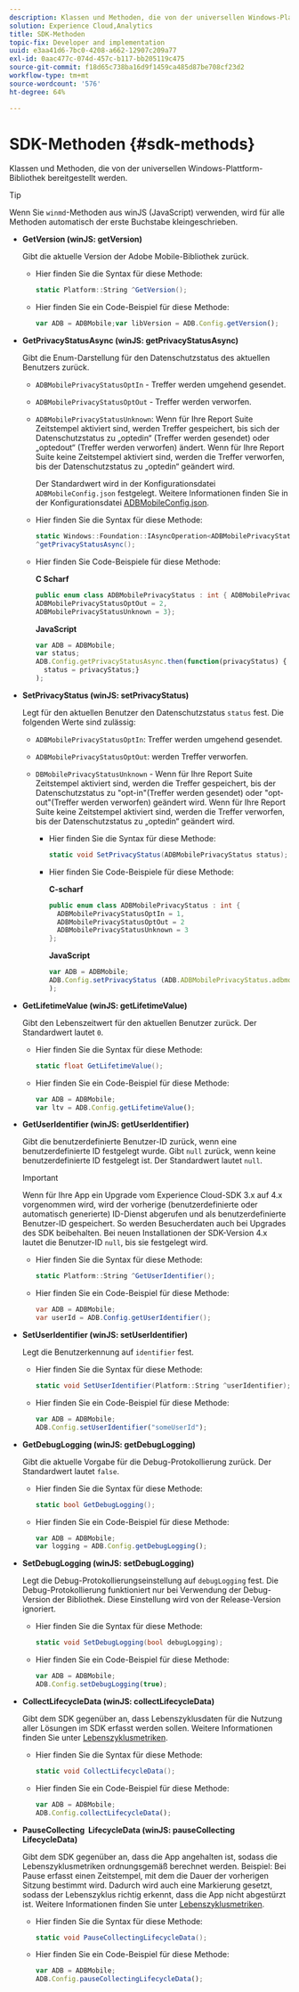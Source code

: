 ```yaml
---
description: Klassen und Methoden, die von der universellen Windows-Plattform-Bibliothek bereitgestellt werden.
solution: Experience Cloud,Analytics
title: SDK-Methoden
topic-fix: Developer and implementation
uuid: e3aa41d6-7bc0-4208-a662-12907c209a77
exl-id: 0aac477c-074d-457c-b117-bb205119c475
source-git-commit: f18d65c738ba16d9f1459ca485d87be708cf23d2
workflow-type: tm+mt
source-wordcount: '576'
ht-degree: 64%

---
```


# SDK-Methoden {#sdk-methods}

Klassen und Methoden, die von der universellen Windows-Plattform-Bibliothek bereitgestellt werden.

>[!TIP]
>
>Wenn Sie `winmd`-Methoden aus winJS (JavaScript) verwenden, wird für alle Methoden automatisch der erste Buchstabe kleingeschrieben.

* **GetVersion (winJS: getVersion)**

   Gibt die aktuelle Version der Adobe Mobile-Bibliothek zurück.

   * Hier finden Sie die Syntax für diese Methode:

      ```csharp
      static Platform::String ^GetVersion();
      ```

   * Hier finden Sie ein Code-Beispiel für diese Methode:

      ```js
      var ADB = ADBMobile;var libVersion = ADB.Config.getVersion();
      ```

* **GetPrivacyStatusAsync (winJS: getPrivacyStatusAsync)**

   Gibt die Enum-Darstellung für den Datenschutzstatus des aktuellen Benutzers zurück.

   * `ADBMobilePrivacyStatusOptIn` - Treffer werden umgehend gesendet.
   * `ADBMobilePrivacyStatusOptOut` - Treffer werden verworfen.
   * `ADBMobilePrivacyStatusUnknown`: Wenn für Ihre Report Suite Zeitstempel aktiviert sind, werden Treffer gespeichert, bis sich der Datenschutzstatus zu „optedin“ (Treffer werden gesendet) oder „optedout“ (Treffer werden verworfen) ändert. Wenn für Ihre Report Suite keine Zeitstempel aktiviert sind, werden die Treffer verworfen, bis der Datenschutzstatus zu „optedin“ geändert wird.

      Der Standardwert wird in der Konfigurationsdatei `ADBMobileConfig.json` festgelegt. Weitere Informationen finden Sie in der Konfigurationsdatei [ADBMobileConfig.json](/help/universal-windows/c-configuration/c.json.md).

   * Hier finden Sie die Syntax für diese Methode:

      ```csharp
      static Windows::Foundation::IAsyncOperation<ADBMobilePrivacyStatus>
      ^getPrivacyStatusAsync();
      ```

   * Hier finden Sie Code-Beispiele für diese Methode:

      **C Scharf**

      ```csharp
      public enum class ADBMobilePrivacyStatus : int { ADBMobilePrivacyStatusOptIn = 1, 
      ADBMobilePrivacyStatusOptOut = 2, 
      ADBMobilePrivacyStatusUnknown = 3};
      ```

      **JavaScript**

      ```javascript
      var ADB = ADBMobile;
      var status;
      ADB.Config.getPrivacyStatusAsync.then(function(privacyStatus) {
        status = privacyStatus;}
      );
      ```

* **SetPrivacyStatus (winJS: setPrivacyStatus)**

   Legt für den aktuellen Benutzer den Datenschutzstatus `status` fest. Die folgenden Werte sind zulässig:
   * `ADBMobilePrivacyStatusOptIn`: Treffer werden umgehend gesendet.
   * `ADBMobilePrivacyStatusOptOut`: werden Treffer verworfen.
   * `DBMobilePrivacyStatusUnknown` - Wenn für Ihre Report Suite Zeitstempel aktiviert sind, werden die Treffer gespeichert, bis der Datenschutzstatus zu &quot;opt-in&quot;(Treffer werden gesendet) oder &quot;opt-out&quot;(Treffer werden verworfen) geändert wird. Wenn für Ihre Report Suite keine Zeitstempel aktiviert sind, werden die Treffer verworfen, bis der Datenschutzstatus zu „optedin“ geändert wird.

      * Hier finden Sie die Syntax für diese Methode:

         ```csharp
         static void SetPrivacyStatus(ADBMobilePrivacyStatus status);
         ```

      * Hier finden Sie Code-Beispiele für diese Methode:

         **C-scharf**

         ```csharp
         public enum class ADBMobilePrivacyStatus : int { 
           ADBMobilePrivacyStatusOptIn = 1, 
           ADBMobilePrivacyStatusOptOut = 2
           ADBMobilePrivacyStatusUnknown = 3
         };
         ```

         **JavaScript**

         ```js
         var ADB = ADBMobile;
         ADB.Config.setPrivacyStatus (ADB.ADBMobilePrivacyStatus.adbmobilePrivacyStatusOptIn
         );
         ```

* **GetLifetimeValue (winJS: getLifetimeValue)**

   Gibt den Lebenszeitwert für den aktuellen Benutzer zurück. Der Standardwert lautet `0`.

   * Hier finden Sie die Syntax für diese Methode:

      ```csharp
      static float GetLifetimeValue(); 
      ```

   * Hier finden Sie ein Code-Beispiel für diese Methode:

      ```js
      var ADB = ADBMobile;
      var ltv = ADB.Config.getLifetimeValue();
      ```

* **GetUserIdentifier (winJS: getUserIdentifier)**

   Gibt die benutzerdefinierte Benutzer-ID zurück, wenn eine benutzerdefinierte ID festgelegt wurde. Gibt `null` zurück, wenn keine benutzerdefinierte ID festgelegt ist.
Der Standardwert lautet `null`.

   >[!IMPORTANT]
   >
   >Wenn für Ihre App ein Upgrade vom Experience Cloud-SDK 3.x auf 4.x vorgenommen wird, wird der vorherige (benutzerdefinierte oder automatisch generierte) ID-Dienst abgerufen und als benutzerdefinierte Benutzer-ID gespeichert. So werden Besucherdaten auch bei Upgrades des SDK beibehalten. Bei neuen Installationen der SDK-Version 4.x lautet die Benutzer-ID `null`, bis sie festgelegt wird.

   * Hier finden Sie die Syntax für diese Methode:

      ```csharp
      static Platform::String ^GetUserIdentifier(); 
      ```

   * Hier finden Sie ein Code-Beispiel für diese Methode:

      ```csharp
      var ADB = ADBMobile;
      var userId = ADB.Config.getUserIdentifier(); 
      ```

* **SetUserIdentifier (winJS: setUserIdentifier)**

   Legt die Benutzerkennung auf `identifier` fest.

   * Hier finden Sie die Syntax für diese Methode:

      ```csharp
      static void SetUserIdentifier(Platform::String ^userIdentifier); 
      ```

   * Hier finden Sie ein Code-Beispiel für diese Methode:

      ```javascript
      var ADB = ADBMobile;
      ADB.Config.setUserIdentifier("someUserId");
      ```

* **GetDebugLogging (winJS: getDebugLogging)**

   Gibt die aktuelle Vorgabe für die Debug-Protokollierung zurück. Der Standardwert lautet `false`.

   * Hier finden Sie die Syntax für diese Methode:

      ```csharp
      static bool GetDebugLogging();
      ```

   * Hier finden Sie ein Code-Beispiel für diese Methode:

      ```javascript
      var ADB = ADBMobile;
      var logging = ADB.Config.getDebugLogging();
      ```

* **SetDebugLogging (winJS: setDebugLogging)**

   Legt die Debug-Protokollierungseinstellung auf `debugLogging` fest. Die Debug-Protokollierung funktioniert nur bei Verwendung der Debug-Version der Bibliothek. Diese Einstellung wird von der Release-Version ignoriert.

   * Hier finden Sie die Syntax für diese Methode:

      ```csharp
      static void SetDebugLogging(bool debugLogging);
      ```

   * Hier finden Sie ein Code-Beispiel für diese Methode:

      ```js
      var ADB = ADBMobile;
      ADB.Config.setDebugLogging(true);
      ```

* **CollectLifecycleData (winJS: collectLifecycleData)**

   Gibt dem SDK gegenüber an, dass Lebenszyklusdaten für die Nutzung aller Lösungen im SDK erfasst werden sollen. Weitere Informationen finden Sie unter [Lebenszyklusmetriken](/help/universal-windows/metrics.md).

   * Hier finden Sie die Syntax für diese Methode:

      ```csharp
      static void CollectLifecycleData();
      ```

   * Hier finden Sie ein Code-Beispiel für diese Methode:

      ```js
      var ADB = ADBMobile;
      ADB.Config.collectLifecycleData();
      ```

* **PauseCollecting &#x200B; LifecycleData (winJS: pauseCollecting &#x200B; LifecycleData)**

   Gibt dem SDK gegenüber an, dass die App angehalten ist, sodass die Lebenszyklusmetriken ordnungsgemäß berechnet werden. Beispiel: Bei Pause erfasst einen Zeitstempel, mit dem die Dauer der vorherigen Sitzung bestimmt wird. Dadurch wird auch eine Markierung gesetzt, sodass der Lebenszyklus richtig erkennt, dass die App nicht abgestürzt ist. Weitere Informationen finden Sie unter [Lebenszyklusmetriken](/help/universal-windows/metrics.md).

   * Hier finden Sie die Syntax für diese Methode:

      ```csharp
      static void PauseCollectingLifecycleData();
      ```

   * Hier finden Sie ein Code-Beispiel für diese Methode:

      ```js
      var ADB = ADBMobile;
      ADB.Config.pauseCollectingLifecycleData(); 
      ```

